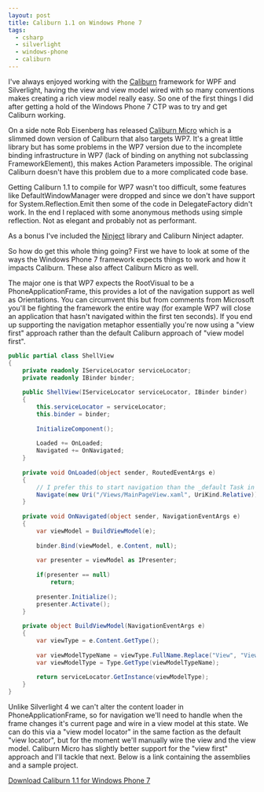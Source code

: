 ```yaml
---
layout: post
title: Caliburn 1.1 on Windows Phone 7
tags: 
  - csharp
  - silverlight
  - windows-phone
  - caliburn
---
```


I've always enjoyed working with the [Caliburn](http://caliburn.codeplex.com/) framework for WPF and Silverlight, having the view and view model wired with so many conventions makes creating a rich view model really easy. So one of the first things I did after getting a hold of the Windows Phone 7 CTP was to try and get Caliburn working.

On a side note Rob Eisenberg has released [Caliburn Micro](http://caliburnmicro.codeplex.com/) which is a slimmed down version of Caliburn that also targets WP7. It's a great little library but has some problems in the WP7 version due to the incomplete binding infrastructure in WP7 (lack of binding on anything not subclassing FrameworkElement), this makes Action Parameters impossible. The original Caliburn doesn't have this problem due to a more complicated code base.

Getting Caliburn 1.1 to compile for WP7 wasn't too difficult, some features like DefaultWindowManager were dropped and since we don't have support for System.Reflection.Emit then some of the code in DelegateFactory didn't work. In the end I replaced with some anonymous methods using simple reflection. Not as elegant and probably not as performant.

As a bonus I've included the [Ninject](http://ninject.org/) library and Caliburn Ninject adapter.

So how do get this whole thing going? First we have to look at some of the ways the Windows Phone 7 framework expects things to work and how it impacts Caliburn. These also affect Caliburn Micro as well.

The major one is that WP7 expects the RootVisual to be a PhoneApplicationFrame, this provides a lot of the navigation support as well as Orientations. You can circumvent this but from comments from Microsoft you'll be fighting the framework the entire way (for example WP7 will close an application that hasn't navigated within the first ten seconds). If you end up supporting the navigation metaphor essentially you're now using a "view first" approach rather than the default Caliburn approach of "view model first".

``` csharp
public partial class ShellView
{
    private readonly IServiceLocator serviceLocator;
    private readonly IBinder binder;
 
    public ShellView(IServiceLocator serviceLocator, IBinder binder)
    {
        this.serviceLocator = serviceLocator;
        this.binder = binder;
 
        InitializeComponent();
 
        Loaded += OnLoaded;
        Navigated += OnNavigated;
    }
 
    private void OnLoaded(object sender, RoutedEventArgs e)
    {
        // I prefer this to start navigation than the _default Task in WMAppMainfest.xml
        Navigate(new Uri("/Views/MainPageView.xaml", UriKind.Relative));
    }
 
    private void OnNavigated(object sender, NavigationEventArgs e)
    {
        var viewModel = BuildViewModel(e);
 
        binder.Bind(viewModel, e.Content, null);
 
        var presenter = viewModel as IPresenter;
 
        if(presenter == null)
            return;
 
        presenter.Initialize();
        presenter.Activate();
    }
 
    private object BuildViewModel(NavigationEventArgs e)
    {
        var viewType = e.Content.GetType();
 
        var viewModelTypeName = viewType.FullName.Replace("View", "ViewModel");
        var viewModelType = Type.GetType(viewModelTypeName);
 
        return serviceLocator.GetInstance(viewModelType);
    }
}
```

Unlike Silverlight 4 we can't alter the content loader in PhoneApplicationFrame, so for navigation we'll need to handle when the frame changes it's current page and wire in a view model at this state. We can do this via a "view model locator" in the same faction as the default "view locator", but for the moment we'll manually wire the view and the view model. Caliburn Micro has slightly better support for the "view first" approach and I'll tackle that next. Below is a link containing the assemblies and a sample project.

[Download Caliburn 1.1 for Windows Phone 7](/content/downloads/caliburn.phone.zip)
